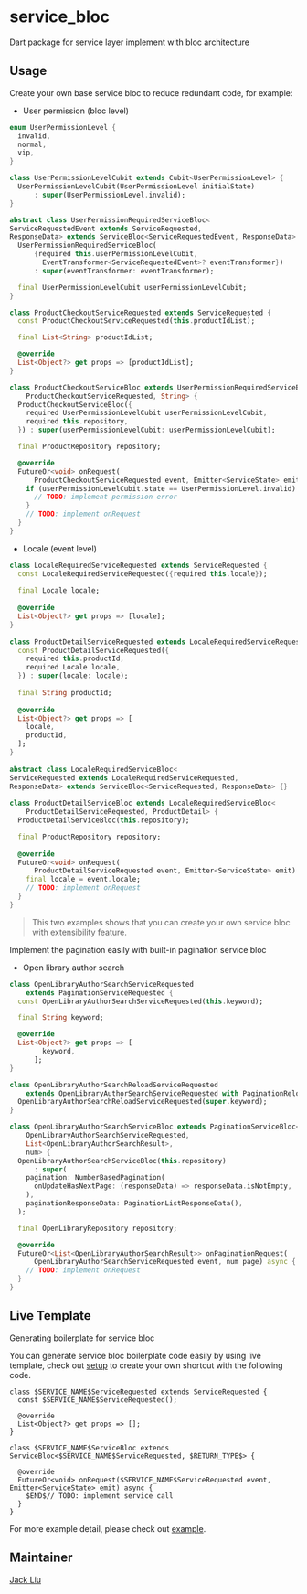 # service_bloc

Dart package for service layer implement with bloc architecture

## Usage

Create your own base service bloc to reduce redundant code, for example:

- User permission (bloc level)

```dart
enum UserPermissionLevel {
  invalid,
  normal,
  vip,
}

class UserPermissionLevelCubit extends Cubit<UserPermissionLevel> {
  UserPermissionLevelCubit(UserPermissionLevel initialState)
      : super(UserPermissionLevel.invalid);
}

abstract class UserPermissionRequiredServiceBloc<
ServiceRequestedEvent extends ServiceRequested,
ResponseData> extends ServiceBloc<ServiceRequestedEvent, ResponseData> {
  UserPermissionRequiredServiceBloc(
      {required this.userPermissionLevelCubit,
        EventTransformer<ServiceRequestedEvent>? eventTransformer})
      : super(eventTransformer: eventTransformer);

  final UserPermissionLevelCubit userPermissionLevelCubit;
}

class ProductCheckoutServiceRequested extends ServiceRequested {
  const ProductCheckoutServiceRequested(this.productIdList);

  final List<String> productIdList;

  @override
  List<Object?> get props => [productIdList];
}

class ProductCheckoutServiceBloc extends UserPermissionRequiredServiceBloc<
    ProductCheckoutServiceRequested, String> {
  ProductCheckoutServiceBloc({
    required UserPermissionLevelCubit userPermissionLevelCubit,
    required this.repository,
  }) : super(userPermissionLevelCubit: userPermissionLevelCubit);

  final ProductRepository repository;

  @override
  FutureOr<void> onRequest(
      ProductCheckoutServiceRequested event, Emitter<ServiceState> emit) async {
    if (userPermissionLevelCubit.state == UserPermissionLevel.invalid) {
      // TODO: implement permission error
    }
    // TODO: implement onRequest
  }
}
```

- Locale (event level)

```dart
class LocaleRequiredServiceRequested extends ServiceRequested {
  const LocaleRequiredServiceRequested({required this.locale});
  
  final Locale locale;
  
  @override
  List<Object?> get props => [locale];
}
  
class ProductDetailServiceRequested extends LocaleRequiredServiceRequested {
  const ProductDetailServiceRequested({
    required this.productId,
    required Locale locale,
  }) : super(locale: locale);
  
  final String productId;
  
  @override
  List<Object?> get props => [
    locale,
    productId,
  ];
}
  
abstract class LocaleRequiredServiceBloc<
ServiceRequested extends LocaleRequiredServiceRequested,
ResponseData> extends ServiceBloc<ServiceRequested, ResponseData> {}
  
class ProductDetailServiceBloc extends LocaleRequiredServiceBloc<
    ProductDetailServiceRequested, ProductDetail> {
  ProductDetailServiceBloc(this.repository);

  final ProductRepository repository;
  
  @override
  FutureOr<void> onRequest(
      ProductDetailServiceRequested event, Emitter<ServiceState> emit) async {
    final locale = event.locale;
    // TODO: implement onRequest
  }
}
```
> This two examples shows that you can create your own service bloc with extensibility feature.

Implement the pagination easily with built-in pagination service bloc

- Open library author search

```dart
class OpenLibraryAuthorSearchServiceRequested
    extends PaginationServiceRequested {
  const OpenLibraryAuthorSearchServiceRequested(this.keyword);

  final String keyword;

  @override
  List<Object?> get props => [
        keyword,
      ];
}

class OpenLibraryAuthorSearchReloadServiceRequested
    extends OpenLibraryAuthorSearchServiceRequested with PaginationReload {
  OpenLibraryAuthorSearchReloadServiceRequested(super.keyword);
}

class OpenLibraryAuthorSearchServiceBloc extends PaginationServiceBloc<
    OpenLibraryAuthorSearchServiceRequested,
    List<OpenLibraryAuthorSearchResult>,
    num> {
  OpenLibraryAuthorSearchServiceBloc(this.repository)
      : super(
    pagination: NumberBasedPagination(
      onUpdateHasNextPage: (responseData) => responseData.isNotEmpty,
    ),
    paginationResponseData: PaginationListResponseData(),
  );

  final OpenLibraryRepository repository;

  @override
  FutureOr<List<OpenLibraryAuthorSearchResult>> onPaginationRequest(
      OpenLibraryAuthorSearchServiceRequested event, num page) async {
    // TODO: implement onRequest
  }
}
```

## Live Template

Generating boilerplate for service bloc

You can generate service bloc boilerplate code easily by using live template, check
out [setup](https://www.jetbrains.com/help/idea/creating-and-editing-live-templates.html) to create your own shortcut
with the following code.

```
class $SERVICE_NAME$ServiceRequested extends ServiceRequested {
  const $SERVICE_NAME$ServiceRequested();
  
  @override
  List<Object?> get props => [];
}

class $SERVICE_NAME$ServiceBloc extends ServiceBloc<$SERVICE_NAME$ServiceRequested, $RETURN_TYPE$> {

  @override
  FutureOr<void> onRequest($SERVICE_NAME$ServiceRequested event, Emitter<ServiceState> emit) async {
    $END$// TODO: implement service call
  }
}
```

For more example detail, please check out [example](https://github.com/aaassseee/service_bloc/tree/main/service_bloc/example/lib/).

## Maintainer

[Jack Liu](https://github.com/aaassseee)